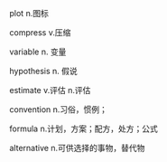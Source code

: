 plot n.图标

compress v.压缩

variable n. 变量

hypothesis n. 假说


estimate v.评估 n.评估  

convention n.习俗，惯例；

formula n.计划，方案；配方，处方；公式


alternative n.可供选择的事物，替代物